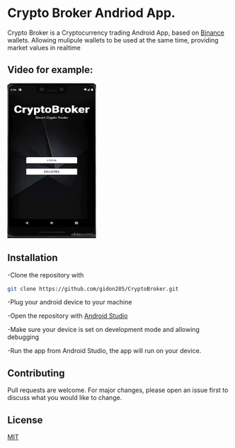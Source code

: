 # Crypto Broker Andriod App.


Crypto Broker is a Cryptocurrency trading Android App, based on [Binance](https://www.binance.com/en/my/dashboard) wallets.
Allowing mulipule wallets to be used at the same time, providing market values in realtime

## Video for example: 

<img src="https://github.com/gidon285/CryptoBroker/blob/master/readme/appgif.gif" width="200" height="350" left="200" />

## Installation

-Clone the repository with

```bash
git clone https://github.com/gidon285/CryptoBroker.git
```
-Plug your android device to your machine 

-Open the repository with [Android Studio](https://developer.android.com/studio?gclid=CjwKCAiAtouOBhA6EiwA2nLKH6dtV9VVcsdReKGfBTiPT-mwvRvn_VVgCPwWmgbkx7xBpapOnAlCAhoCRLgQAvD_BwE&gclsrc=aw.ds)

-Make sure your device is set on development mode and allowing debugging

-Run the app from Android Studio, the app will run on your device.


## Contributing
Pull requests are welcome. For major changes, please open an issue first to discuss what you would like to change.

## License
[MIT](https://choosealicense.com/licenses/mit/)
